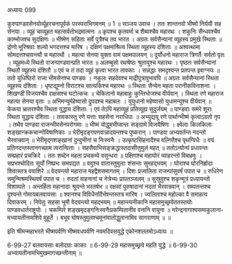 अध्यायः 099

कुरुपाण्डवसेनयोर्व्यूहरचनापूर्वकं परस्पराभिगमनम् ॥ 1 ॥
सञ्जय उवाच ।
ततः शान्तनवो भीष्मो निर्ययौ सह सेनया ।
व्यूहं चाव्यूहत महत्सर्वतोभद्रमात्मनः ॥
कृपश्च कृतवर्मा च शैब्यश्चैव महारथः ।
शकुनिः सैन्धवश्चैव काम्भोजश्च सुदक्षिणः ॥
भीष्मेण सहिताः सर्वे पुत्रैश्च तव भारत ।
अग्रतः सर्वसैन्यानां व्यूहस्य प्रमुखे स्थिताः ॥
द्रोणो भूरिश्रवाः शल्यो भगदत्तश्च मारिष ।
दक्षिणं पक्षमाश्रित्य स्थिता व्यूहस्य दंशिताः ॥
अश्वत्थामा सोमदत्तश्चावन्त्यौ च महारथौ ।
महत्या सेनया युक्ता वामं पक्षमपालयन् ॥
दुर्योधनो महाराज त्रिगर्तैः सर्वतो वृतः ।
व्यूहमध्ये स्थितो राजन्पाण्डवान्प्रति भारत ॥
अलम्बुसो रथश्रेष्ठः श्रुतायुश्च महारथः ।
पृष्ठतः सर्वसैन्यानां स्थितौ व्यूहस्य दंशितौ ॥
एवं च तं तदा व्यूहं कृत्वा भारत तावकाः ।
सन्नद्धाः समदृश्यन्त प्रतपन्त इवाग्नयः ॥
ततो युधिष्ठिरो राजा भीमसेनश्च पाण्डवः ।
नकुलः सहदेवश्च माद्रीपुत्रावुभावपि ॥
अग्रतः सर्वसैन्यानां स्थिता व्यूहस्य दंशिताः ।
धृष्टद्युम्नो विराटश्च सात्यकिश्च महारथः ॥
स्थिताः सैन्येन महता परानीकविनाशनाः ।
शिखण्डी विजयश्चैव राक्षसश्च घटोत्कचः ॥
चेकितानो महाबाहुः कुन्तिभोजश्च वीर्यवान् ।
स्थिता रणे महाराज महत्या सेनया वृताः ॥
अभिमन्युर्महेष्वासो द्रुपदश्च महाबलः ।
युयुधानो महेष्वासो युधामन्युश्च वीर्यवान् ॥
केकया भ्रातरश्चैव स्थिता युद्धाय दंशिताः ।
एवं तेऽपि महाव्यूहं प्रतिव्यूह्य सुदुर्जयम् ॥
पाण्डवाः समरे शूराः स्थिता युद्धाय दंशिताः ।
तावकास्तु रणे यत्ताः सहसेना नराधिपाः ॥
अभ्युद्ययू रणे पार्थान्भीष्मं कृत्वाऽग्रतो नृप ।
तथैव पाण्डवा राजन्भीमसेनपरोगमाः ॥
भीष्मं योद्धुमभीप्सन्तः सङ्ग्रामे विजयैषिणः ।
क्ष्वेलाः किलकिलाः शङ्खान्क्रकचान्गोविषाणिकाः ॥
भेरीमृदङ्गपणवान्नादयन्तश्च पुष्करान् ।
पाण्डवा अभ्यवर्तन्त नदन्तो भैरवान्रवान् ॥
भेरीमृद्गशङ्खानां दुन्दुभीनां च निःस्वनैः ।
उत्कृष्टसिंहनादैश्च वल्गितैश्च पृथग्विधैः ॥
वयं प्रतिनदन्तस्तानगच्छाम त्वरान्विताः ।
सहसैवाभिसङ्क्रद्धास्तदासीत्तुमुलं महत् ॥
ततोऽन्योन्यं प्रधावन्तः सम्प्रहारं प्रचक्रिरे ।
ततः शब्देन महता प्रचकम्पे वसुन्धरा ॥
पक्षिणश्च महाघोरं व्याहरन्तो विबभ्रमुः ।
सप्रभश्चोदितः सूर्यो निष्प्रभः समपद्यत ॥
ववुश्च वातास्तुमुलाः शंसन्तः सुमहद्भयम् ।
घोराश्च घोरनिर्ह्रादाः शिवास्तत्र ववाशिरे ॥
वेदयन्त्यो महाराज महद्वैशसमागतम् ।
दिशः प्रज्वलिता राजन्पांसुवर्षं पपात च ॥
रुधिरेण समुन्मिश्रमस्थिवर्षं पपात च ।
रुदतां वाहनानां च नेत्रेभ्यः प्रापतञ्जलम् ॥
सुस्रुवुश्च शकृन्मूत्रं प्रध्यायन्तो विशाम्पते ।
अन्तर्हिता महानादाः श्रूयन्ते भरतर्षभ ॥
रक्षसां पुरुषादानां नदतां भैरवान्रवान् ।
सम्पतन्तश्च दृश्यन्ते गोमायबलवायसाः ॥
श्वानश्च विविधैर्नादैर्भषन्तस्तत्र मारिष ।
ज्वलिताश्च महोल्का वै समाहत्य दिवाकरम् ।
निपेतुः सहसा भूमौ वेदयन्त्यो महद्भयम् ॥
महान्त्यनीकानि महासमुच्छ्रयेततस्तयोः पाण्डवधार्तराष्ट्रयोः ।
चकम्पिरे शङ्खमृदङ्गनिःस्वनैःप्रकम्पितानीव वनानि वायुना ॥
नरेन्द्रनागाश्वसमाकुलाना-मभ्यायतीनामशिवे मुहूर्ते ।
बभूव घोषस्तुमुलश्चमूनांवातोद्धुतानामिव सागराणाम् ॥ ॥

इति श्रीमन्महाभरते भीष्मपर्वणि भीष्मवधपर्वणि नवमदिवसयुद्धे एकोनशततमोऽध्यायः ॥

6-99-27 बलवायसाः बलोदग्राः काकाः ॥ 6-99-29 महासमुच्छ्रये महति युद्धे ॥ 6-99-30 अभ्यायतीनामभिमुखमागच्छन्तीनाम् ॥

